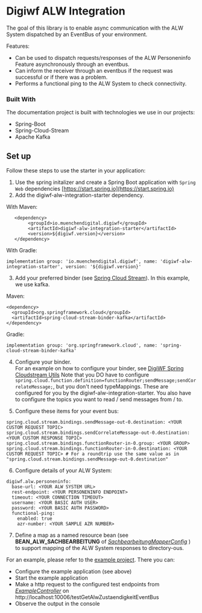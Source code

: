 # Digiwf ALW Integration

The goal of this library is to enable async communication with the ALW System dispatched by an EventBus of your environment.

Features:

* Can be used to dispatch requests/responses of the ALW Personeninfo Feature asynchronously through an eventbus.
* Can inform the receiver through an eventbus if the request was successful or if there was a problem.
* Performs a functional ping to the ALW System to check connectivity.

### Built With

The documentation project is built with technologies we use in our projects:

* Spring-Boot
* Spring-Cloud-Stream
* Apache Kafka

## Set up
Follow these steps to use the starter in your application:

1. Use the spring initalizer and create a Spring Boot application with `Spring Web`
   dependencies [https://start.spring.io](https://start.spring.io)
2. Add the digiwf-alw-integration-starter dependency.

With Maven:

```
   <dependency>
        <groupId>io.muenchendigital.digiwf</groupId>
        <artifactId>digiwf-alw-integration-starter</artifactId>
        <version>${digiwf.version}</version>
   </dependency>
```

With Gradle:

```
implementation group: 'io.muenchendigital.digiwf', name: 'digiwf-alw-integration-starter', version: '${digiwf.version}'
```

3. Add your preferred binder (see [Spring Cloud Stream](https://spring.io/projects/spring-cloud-stream)). In this
   example, we use kafka.

Maven:

 ```
<dependency>
   <groupId>org.springframework.cloud</groupId>
   <artifactId>spring-cloud-stream-binder-kafka</artifactId>
</dependency>
```

Gradle:

```
implementation group: 'org.springframework.cloud', name: 'spring-cloud-stream-binder-kafka'
```

4. Configure your binder.<br>
   For an example on how to configure your binder,
   see [DigiWF Spring Cloudstream Utils](https://github.com/it-at-m/digiwf-core/tree/dev/digiwf-libs/digiwf-spring-cloudstream-utils#getting-started)
   Note that you DO have to
   configure ```spring.cloud.function.definition=functionRouter;sendMessage;sendCorrelateMessage;```, but you don't need
   typeMappings. These are configured for you by the digiwf-alw-integration-starter. You also have to configure the
   topics you want to read / send messages from / to.

5. Configure these items for your event bus:
```
spring.cloud.stream.bindings.sendMessage-out-0.destination: <YOUR CUSTOM REQUEST TOPIC>
spring.cloud.stream.bindings.sendCorrelateMessage-out-0.destination: <YOUR CUSTOM RESPONSE TOPIC>
spring.cloud.stream.bindings.functionRouter-in-0.group: <YOUR GROUP>
spring.cloud.stream.bindings.functionRouter-in-0.destination: <YOUR CUSTOM REQUEST TOPIC> # For a roundtrip use the same value as in "spring.cloud.stream.bindings.sendMessage-out-0.destination" 
```
6. Configure details of your ALW System:
```
digiwf.alw.personeninfo:
  base-url: <YOUR ALW SYSTEM URL>
  rest-endpoint: <YOUR PERSONENINFO ENDPOINT>
  timeout: <YOUR CONNECTION TIMEOUT>
  username: <YOUR BASIC AUTH USER>
  password: <YOUR BASIC AUTH PASSWORD>
  functional-ping:
    enabled: true
    azr-number: <YOUR SAMPLE AZR NUMBER>
```
7. Define a map as a named resource bean (see **BEAN_ALW_SACHBEARBEITUNG** of <i>[SachbearbeitungMapperConfig](https://github.com/it-at-m/digiwf-core/blob/dev/digiwf-integrations/digiwf-alw-integration/digiwf-alw-integration-core/src/main/java/io/muenchendigital/digiwf/alw/integration/configuration/SachbearbeitungMapperConfig.java) </i> ) to support mapping of the ALW System responses to directory-ous.


For an example, please refer to the [example project](https://github.com/it-at-m/digiwf-core/tree/dev/digiwf-integrations/digiwf-alw-integration/digiwf-alw-integration-example).
There you can:
* Configure the example application (see above)
* Start the example application
* Make a http request to the configured test endpoints from <i>[ExampleController](https://github.com/it-at-m/digiwf-core/blob/dev/digiwf-integrations/digiwf-alw-integration/digiwf-alw-integration-example/src/main/java/io/muenchendigital/digiwf/alw/integration/api/controller/ExampleController.java) </i> on http://localhost:10006/testGetAlwZustaendigkeitEventBus
* Observe the output in the console

